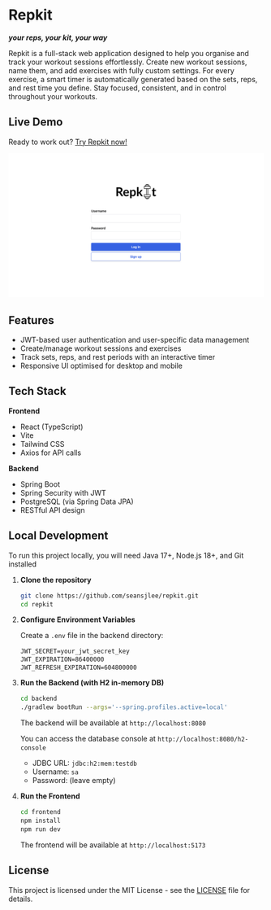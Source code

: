 # Repkit

_**your reps, your kit, your way**_

Repkit is a full-stack web application designed to help you organise and track your workout sessions effortlessly. Create new workout sessions, name them, and add exercises with fully custom settings. For every exercise, a smart timer is automatically generated based on the sets, reps, and rest time you define. Stay focused, consistent, and in control throughout your workouts.

## Live Demo

Ready to work out? [Try Repkit now!](https://repkit.seansjlee.com)

![Repkit Hompage Live Demo](assets/homepage-screenshot.png)

## Features

- JWT-based user authentication and user-specific data management
- Create/manage workout sessions and exercises
- Track sets, reps, and rest periods with an interactive timer
- Responsive UI optimised for desktop and mobile

## Tech Stack

**Frontend**
- React (TypeScript)
- Vite
- Tailwind CSS
- Axios for API calls

**Backend**
- Spring Boot
- Spring Security with JWT
- PostgreSQL (via Spring Data JPA)
- RESTful API design

## Local Development

To run this project locally, you will need Java 17+, Node.js 18+, and Git installed

1. **Clone the repository**
    ```bash
    git clone https://github.com/seansjlee/repkit.git
    cd repkit
    ```
2. **Configure Environment Variables**
    
    Create a `.env` file in the backend directory:
    ```
    JWT_SECRET=your_jwt_secret_key
    JWT_EXPIRATION=86400000
    JWT_REFRESH_EXPIRATION=604800000
    ```

3. **Run the Backend (with H2 in-memory DB)**
    ```bash
   cd backend
   ./gradlew bootRun --args='--spring.profiles.active=local'
   ```
   The backend will be available at `http://localhost:8080`
   
   You can access the database console at `http://localhost:8080/h2-console`
   - JDBC URL: `jdbc:h2:mem:testdb`
   - Username: `sa`
   - Password: (leave empty)

4. **Run the Frontend**
    ```bash
    cd frontend
    npm install
    npm run dev
    ```
    The frontend will be available at `http://localhost:5173`

## License

This project is licensed under the MIT License - see the [LICENSE](LICENSE) file for details.